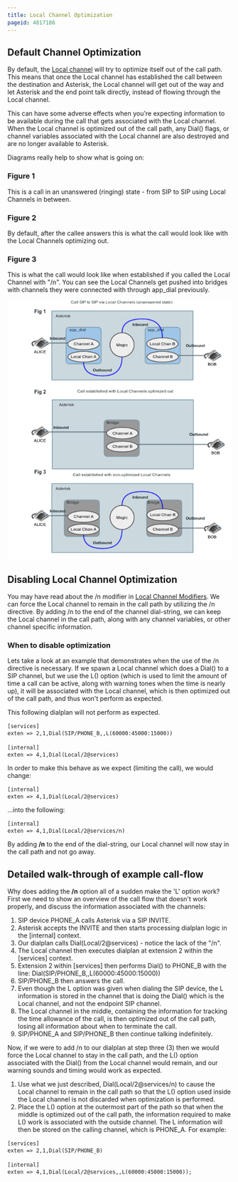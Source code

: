 ```yaml
---
title: Local Channel Optimization
pageid: 4817186
---
```


## Default Channel Optimization

By default, the [Local channel](/Local-Channel) will try to optimize itself out of the call path. This means that once the Local channel has established the call between the destination and Asterisk, the Local channel will get out of the way and let Asterisk and the end point talk directly, instead of flowing through the Local channel.

This can have some adverse effects when you're expecting information to be available during the call that gets associated with the Local channel. When the Local channel is optimized out of the call path, any Dial() flags, or channel variables associated with the Local channel are also destroyed and are no longer available to Asterisk.

Diagrams really help to show what is going on:

### Figure 1

This is a call in an unanswered (ringing) state - from SIP to SIP using Local Channels in between.

### Figure 2

By default, after the callee answers this is what the call would look like with the Local Channels optimizing out.

### Figure 3

This is what the call would look like when established if you called the Local Channel with "/n". You can see the Local Channels get pushed into bridges with channels they were connected with through app\_dial previously.

![](LocalChannels_Optimization.png)

## Disabling Local Channel Optimization

You may have read about the /n modifier in [Local Channel Modifiers](/Configuration/Channel-Drivers/Local-Channel/Local-Channel-Modifiers). We can force the Local channel to remain in the call path by utilizing the /n directive. By adding /n to the end of the channel dial-string, we can keep the Local channel in the call path, along with any channel variables, or other channel specific information.

### When to disable optimization

Lets take a look at an example that demonstrates when the use of the /n directive is necessary. If we spawn a Local channel which does a Dial() to a SIP channel, but we use the L() option (which is used to limit the amount of time a call can be active, along with warning tones when the time is nearly up), it will be associated with the Local channel, which is then optimized out of the call path, and thus won't perform as expected.

This following dialplan will not perform as expected.

```
[services]
exten => 2,1,Dial(SIP/PHONE_B,,L(60000:45000:15000))

[internal]
exten => 4,1,Dial(Local/2@services) 
```

In order to make this behave as we expect (limiting the call), we would change:

```
[internal]
exten => 4,1,Dial(Local/2@services) 
```

...into the following:

```
[internal]
exten => 4,1,Dial(Local/2@services/n) 
```

By adding **/n** to the end of the dial-string, our Local channel will now stay in the call path and not go away.

## Detailed walk-through of example call-flow

Why does adding the **/n** option all of a sudden make the 'L' option work? First we need to show an overview of the call flow that doesn't work properly, and discuss the information associated with the channels:

1. SIP device PHONE\_A calls Asterisk via a SIP INVITE.
2. Asterisk accepts the INVITE and then starts processing dialplan logic in the [internal] context.
3. Our dialplan calls Dial(Local/2@services) - notice the lack of the "/n".
4. The Local channel then executes dialplan at extension 2 within the [services] context.
5. Extension 2 within [services] then performs Dial() to PHONE\_B with the line: Dial(SIP/PHONE\_B,,L(60000:45000:15000))
6. SIP/PHONE\_B then answers the call.
7. Even though the L option was given when dialing the SIP device, the L information is stored in the channel that is doing the Dial() which is the Local channel, and not the endpoint SIP channel.
8. The Local channel in the middle, containing the information for tracking the time allowance of the call, is then optimized out of the call path, losing all information about when to terminate the call.
9. SIP/PHONE\_A and SIP/PHONE\_B then continue talking indefinitely.

Now, if we were to add /n to our dialplan at step three (3) then we would force the Local channel to stay in the call path, and the L() option associated with the Dial() from the Local channel would remain, and our warning sounds and timing would work as expected.   

1. Use what we just described, Dial(Local/2@services/n) to cause the Local channel to remain in the call path so that the L() option used inside the Local channel is not discarded when optimization is performed.
2. Place the L() option at the outermost part of the path so that when the middle is optimized out of the call path, the information required to make L() work is associated with the outside channel. The L information will then be stored on the calling channel, which is PHONE\_A. For example:

```
[services]
exten => 2,1,Dial(SIP/PHONE_B)

[internal]
exten => 4,1,Dial(Local/2@services,,L(60000:45000:15000));
```


